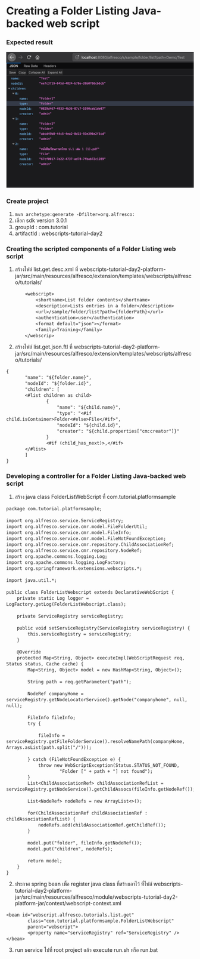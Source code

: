 # Creating a Folder Listing Java-backed web script

### Expected result

![Alt](/result.png "Expected result")

### Create project

1. ```mvn archetype:generate -Dfilter=org.alfresco:```
2. เลือก sdk version 3.0.1
3. groupId : com.tutorial
4. artifactId : webscripts-tutorial-day2

### Creating the scripted components of a Folder Listing web script

1. สร้างไฟล์ list.get.desc.xml ที่ webscripts-tutorial-day2-platform-jar/src/main/resources/alfresco/extension/templates/webscripts/alfresco/tutorials/
```
       <webscript>
           <shortname>List folder contents</shortname>
           <description>Lists entries in a folder</description>
           <url>/sample/folder/list?path={folderPath}</url>
           <authentication>user</authentication>
           <format default="json"></format>
           <family>Training</family>
       </webscrip>
```

2. สร้างไฟล์ list.get.json.ftl ที่ webscripts-tutorial-day2-platform-jar/src/main/resources/alfresco/extension/templates/webscripts/alfresco/tutorials/
```
{
       "name": "${folder.name}",
       "nodeId": "${folder.id}",
       "children": [
       <#list children as child>
               {
                   "name": "${child.name}",
                   "type": "<#if child.isContainer>Folder<#else>File</#if>",
                   "nodeId": "${child.id}",
                   "creator": "${child.properties["cm:creator"]}"
               }
               <#if (child_has_next)>,</#if>
       </#list>
       ]
}
```

### Developing a controller for a Folder Listing Java-backed web script

1. สร้าง java class FolderListWebScript ที่ com.tutorial.platformsample
```
package com.tutorial.platformsample;

import org.alfresco.service.ServiceRegistry;
import org.alfresco.service.cmr.model.FileFolderUtil;
import org.alfresco.service.cmr.model.FileInfo;
import org.alfresco.service.cmr.model.FileNotFoundException;
import org.alfresco.service.cmr.repository.ChildAssociationRef;
import org.alfresco.service.cmr.repository.NodeRef;
import org.apache.commons.logging.Log;
import org.apache.commons.logging.LogFactory;
import org.springframework.extensions.webscripts.*;

import java.util.*;

public class FolderListWebscript extends DeclarativeWebScript {
    private static Log logger = LogFactory.getLog(FolderListWebscript.class);

    private ServiceRegistry serviceRegistry;

    public void setServiceRegistry(ServiceRegistry serviceRegistry) {
        this.serviceRegistry = serviceRegistry;
    }

    @Override
    protected Map<String, Object> executeImpl(WebScriptRequest req, Status status, Cache cache) {
        Map<String, Object> model = new HashMap<String, Object>();

        String path = req.getParameter("path");

        NodeRef companyHome = serviceRegistry.getNodeLocatorService().getNode("companyhome", null, null);

        FileInfo fileInfo;
        try {

            fileInfo = serviceRegistry.getFileFolderService().resolveNamePath(companyHome, Arrays.asList(path.split("/")));

        } catch (FileNotFoundException e) {
            throw new WebScriptException(Status.STATUS_NOT_FOUND,
                    "Folder [" + path + "] not found");
        }
        List<ChildAssociationRef> childAssociationRefList =  serviceRegistry.getNodeService().getChildAssocs(fileInfo.getNodeRef());

        List<NodeRef> nodeRefs = new ArrayList<>();

        for(ChildAssociationRef childAssociationRef : childAssociationRefList) {
            nodeRefs.add(childAssociationRef.getChildRef());
        }

        model.put("folder", fileInfo.getNodeRef());
        model.put("children", nodeRefs);

        return model;
    }
}

```

2. ประกาศ spring bean เพื่อ register java class ที่สร้างเอาไว้ ที่ไฟล์ webscripts-tutorial-day2-platform-jar/src/main/resources/alfresco/module/webscripts-tutorial-day2-platform-jar/context/webscript-context.xml
```
<bean id="webscript.alfresco.tutorials.list.get"
		class="com.tutorial.platformsample.FolderListWebscript"
		parent="webscript">
		<property name="serviceRegistry" ref="ServiceRegistry" />
</bean>
```

3. run service ไปที่ root project แล้ว execute run.sh หรือ run.bat
